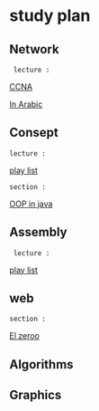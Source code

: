 # study plan

## Network
` lecture :`

 [CCNA](https://youtu.be/H8W9oMNSuwo)
 
 [In Arabic](https://youtu.be/LRS8lxKiss0)
 



## Consept 

` lecture : `

[play list](https://youtu.be/izWY-eg0iRs)

`section :`

[OOP in java](https://youtu.be/FaaM6uVbuJM)



## Assembly

` lecture :`

[play list](https://youtu.be/VXyjgzbxH0Q)



## web 

`section :`

[El zeroo](https://youtu.be/4OGWPn-Q__I)



## Algorithms



## Graphics




            
